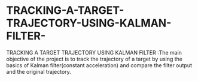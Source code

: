 # TRACKING-A-TARGET-TRAJECTORY-USING-KALMAN-FILTER-
TRACKING A TARGET TRAJECTORY USING KALMAN FILTER :The main objective of the project is to track the trajectory of a target by using the basics of Kalman filter(constant acceleration) and compare the filter output and the original trajectory. 
